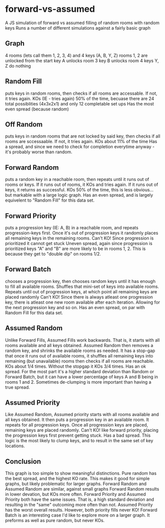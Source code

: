 # forward-vs-assumed
A JS simulation of forward vs assumed filling of random rooms with random keys 
Runs a number of different simulations against a fairly basic graph

## Graph
4 rooms (lets call them 1, 2, 3, 4) and 4 keys (A, B, Y, Z)
rooms 1, 2 are unlocked from the start
key A unlocks room 3
key B unlocks room 4
keys Y, Z do nothing

## Random Fill
puts keys in random rooms, then checks if all rooms are accessable. If not, it tries again.
KOs (IE - tries again) 50% of the time, becuase there are 24 total possiblities (4x3x2x1) and only 12 completable set ups
Has the most even spread (because random)

## Off Random
puts keys in random rooms that are not locked by said key, then checks if all rooms are sccessaable. If not, it tries again.
KOs about 11% of the time 
Has a spread, and since we need to check for completion everytime anyway - it's probably worse than random.

## Forward Random
puts a random key in a reachable room, then repeats until it runs out of rooms or keys. If it runs out of rooms, it KOs and tries again. If it runs out of keys, it returns as successful.
KOs 50% of the time, this is less obvious... but markable with a large logic graph. 
Has an even spread, and is largely equivelent to "Random Fill" for this data set.

## Forward Priority
puts a progression key (IE: A, B) in a reachable room, and repeats progression-keys first. Once it's out of progression keys it randomly places all remaining keys in the remaining rooms.
Can't KO! Since progression is prioritized it cannot get stuck
Uneven spread, again since progression is prioritized keys "A" and "B" are more likely to be in rooms 1, 2. This is because they get to "double dip" on rooms 1/2. 

## Forward Batch
chooses a progression key, then chooses random keys until it has enough to fill all available rooms. Shuffles that mini-set of keys into available rooms. Repeats until out of progression keys, at which point all remaining keys are placed randomly
Can't KO! Since there is always atleast one progression key, there is atleast one new room available after each iteration. Allowing for the next progression key and so on.
Has an even spread, on par with Random Fill for this data set. 

## Assumed Random
Unlike Forward Fills, Assumed Fills work backwards. That is, it starts with all rooms available and all keys obtained. Assumed Random then removes a random key, and shrinks the available rooms as needed. It has a stop-gap that once it runs out of available rooms, it shuffles all remaining keys into remaining (but unavailable) rooms then checks if all rooms are reachable. 
KOs about 1/4 times. Without the stopgap it KOs 3/4 times.
Has an ok spread. For the most part it's a higher standard deviation than Random or Forward Batch, but it can have a lower percentage of keys A and B being in rooms 1 and 2. Sometimes de-clumping is more important than having a true spread.

## Assumed Priority
Like Assumed Random, Assumed priority starts with all rooms available and all keys obtained. It then puts a progression key in an available room. It repeats for all progression keys. Once all progression keys are placed, remaining keys are placed randomly. 
Can't KO! like forward priority, placing the progression keys first prevent getting stuck.
Has a bad spread. This logic is the most likely to clump keys, and to result in the same set of key locations. 

## Conclusion
This graph is too simple to show meaningful distinctions. Pure random has the best spread, and the highest KO rate. This makes it good for simple graphs, but likely problematic for larger graphs. Forward Random and Assumed Random are similar, against small graphs Forward Random results in lower devation, but KOs more often. Forward Priority and Assumed Priority both have the same issues. That is, a high standard deviation and resulting in the "same" outcoming more often than not. Assumed Priority has the worst overall results. However, both priority fills never KO! Forward Batch is an interesting case I'd like to explore more on a larger graph. It preforms as well as pure random, but never KOs.